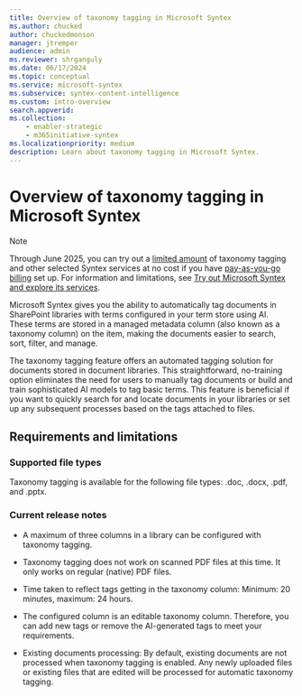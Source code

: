 ```yaml
---
title: Overview of taxonomy tagging in Microsoft Syntex
ms.author: chucked
author: chuckedmonson
manager: jtremper
audience: admin
ms.reviewer: shrganguly
ms.date: 06/17/2024
ms.topic: conceptual
ms.service: microsoft-syntex
ms.subservice: syntex-content-intelligence
ms.custom: intro-overview
search.appverid: 
ms.collection: 
    - enabler-strategic
    - m365initiative-syntex
ms.localizationpriority: medium
description: Learn about taxonomy tagging in Microsoft Syntex.
---
```


# Overview of taxonomy tagging in Microsoft Syntex

> [!NOTE]
> Through June 2025, you can try out a [limited amount](promo-syntex.md#monthly-included-capacity) of taxonomy tagging and other selected Syntex services at no cost if you have [pay-as-you-go billing](syntex-azure-billing.md) set up. For information and limitations, see [Try out Microsoft Syntex and explore its services](promo-syntex.md).

Microsoft Syntex gives you the ability to automatically tag documents in SharePoint libraries with terms configured in your term store using AI. These terms are stored in a managed metadata column (also known as a taxonomy column) on the item, making the documents easier to search, sort, filter, and manage.

The taxonomy tagging feature offers an automated tagging solution for documents stored in document libraries. This straightforward, no-training option eliminates the need for users to manually tag documents or build and train sophisticated AI models to tag basic terms. This feature is beneficial if you want to quickly search for and locate documents in your libraries or set up any subsequent processes based on the tags attached to files.

## Requirements and limitations

### Supported file types

Taxonomy tagging is available for the following file types: .doc, .docx, .pdf, and .pptx.

### Current release notes

- A maximum of three columns in a library can be configured with taxonomy tagging.

- Taxonomy tagging does not work on scanned PDF files at this time. It only works on regular (native) PDF files.

- Time taken to reflect tags getting in the taxonomy column: Minimum: 20 minutes, maximum: 24 hours.

- The configured column is an editable taxonomy column. Therefore, you can add new tags or remove the AI-generated tags to meet your requirements.

- Existing documents processing: By default, existing documents are not processed when taxonomy tagging is enabled. Any newly uploaded files or existing files that are edited will be processed for automatic taxonomy tagging.
